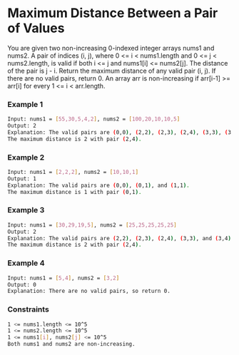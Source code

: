 # Maximum Distance Between a Pair of Values

You are given two non-increasing 0-indexed integer arrays nums1​​​​​​ and nums2​​​​​​.
A pair of indices (i, j), where 0 <= i < nums1.length and 0 <= j < nums2.length, is valid if both i <= j and nums1[i] <= nums2[j]. The distance of the pair is j - i​​​​.
Return the maximum distance of any valid pair (i, j). If there are no valid pairs, return 0.
An array arr is non-increasing if arr[i-1] >= arr[i] for every 1 <= i < arr.length.

### Example 1
```sh
Input: nums1 = [55,30,5,4,2], nums2 = [100,20,10,10,5]
Output: 2
Explanation: The valid pairs are (0,0), (2,2), (2,3), (2,4), (3,3), (3,4), and (4,4).
The maximum distance is 2 with pair (2,4).
```

### Example 2
```sh
Input: nums1 = [2,2,2], nums2 = [10,10,1]
Output: 1
Explanation: The valid pairs are (0,0), (0,1), and (1,1).
The maximum distance is 1 with pair (0,1).
```

### Example 3
```sh
Input: nums1 = [30,29,19,5], nums2 = [25,25,25,25,25]
Output: 2
Explanation: The valid pairs are (2,2), (2,3), (2,4), (3,3), and (3,4).
The maximum distance is 2 with pair (2,4).
```

### Example 4
```sh
Input: nums1 = [5,4], nums2 = [3,2]
Output: 0
Explanation: There are no valid pairs, so return 0.
```

### Constraints
```sh
1 <= nums1.length <= 10^5
1 <= nums2.length <= 10^5
1 <= nums1[i], nums2[j] <= 10^5
Both nums1 and nums2 are non-increasing.
```
